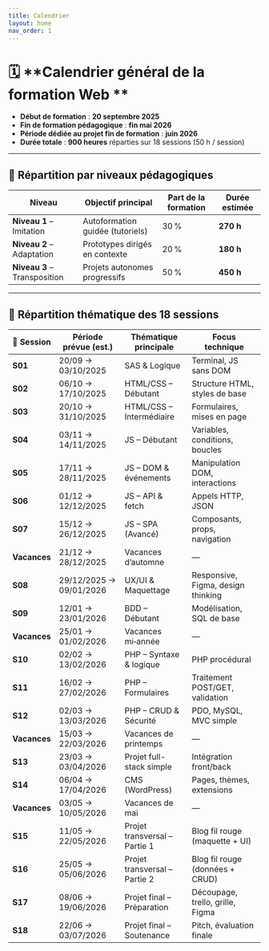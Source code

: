 ```yaml
---
title: Calendrier
layout: home
nav_order: 1
---
```


# 🗓️ **Calendrier général de la formation Web **

* **Début de formation** : **20 septembre 2025**
* **Fin de formation pédagogique** : **fin mai 2026**
* **Période dédiée au projet fin de formation** : **juin 2026**
* **Durée totale** : **900 heures** réparties sur 18 sessions (50 h / session)

---

## 🧱 Répartition par niveaux pédagogiques

| Niveau                       | Objectif principal               | Part de la formation | Durée estimée |
| ---------------------------- | -------------------------------- | -------------------- | ------------- |
| **Niveau 1** – Imitation     | Autoformation guidée (tutoriels) | 30 %                 | **270 h**     |
| **Niveau 2** – Adaptation    | Prototypes dirigés en contexte   | 20 %                 | **180 h**     |
| **Niveau 3** – Transposition | Projets autonomes progressifs    | 50 %                 | **450 h**     |

---

## 📅 Répartition thématique des 18 sessions

| 📍 Session   | Période prévue (est.)   | Thématique principale         | Focus technique                    |
| ------------ | ----------------------- | ----------------------------- | ---------------------------------- |
| **S01**      | 20/09 → 03/10/2025      | SAS & Logique                 | Terminal, JS sans DOM              |
| **S02**      | 06/10 → 17/10/2025      | HTML/CSS – Débutant           | Structure HTML, styles de base     |
| **S03**      | 20/10 → 31/10/2025      | HTML/CSS – Intermédiaire      | Formulaires, mises en page         |
| **S04**      | 03/11 → 14/11/2025      | JS – Débutant                 | Variables, conditions, boucles     |
| **S05**      | 17/11 → 28/11/2025      | JS – DOM & événements         | Manipulation DOM, interactions     |
| **S06**      | 01/12 → 12/12/2025      | JS – API & fetch              | Appels HTTP, JSON                  |
| **S07**      | 15/12 → 26/12/2025      | JS – SPA (Avancé)             | Composants, props, navigation      |
| **Vacances** | 21/12 → 28/12/2025      | Vacances d’automne            | —                                  |
| **S08**      | 29/12/2025 → 09/01/2026 | UX/UI & Maquettage            | Responsive, Figma, design thinking |
| **S09**      | 12/01 → 23/01/2026      | BDD – Débutant                | Modélisation, SQL de base          |
| **Vacances** | 25/01 → 01/02/2026      | Vacances mi‑année             | —                                  |
| **S10**      | 02/02 → 13/02/2026      | PHP – Syntaxe & logique       | PHP procédural                     |
| **S11**      | 16/02 → 27/02/2026      | PHP – Formulaires             | Traitement POST/GET, validation    |
| **S12**      | 02/03 → 13/03/2026      | PHP – CRUD & Sécurité         | PDO, MySQL, MVC simple             |
| **Vacances** | 15/03 → 22/03/2026      | Vacances de printemps         | —                                  |
| **S13**      | 23/03 → 03/04/2026      | Projet full-stack simple      | Intégration front/back             |
| **S14**      | 06/04 → 17/04/2026      | CMS (WordPress)               | Pages, thèmes, extensions          |
| **Vacances** | 03/05 → 10/05/2026      | Vacances de mai               | —                                  |
| **S15**      | 11/05 → 22/05/2026      | Projet transversal – Partie 1 | Blog fil rouge (maquette + UI)     |
| **S16**      | 25/05 → 05/06/2026      | Projet transversal – Partie 2 | Blog fil rouge (données + CRUD)    |
| **S17**      | 08/06 → 19/06/2026      | Projet final – Préparation    | Découpage, trello, grille, Figma   |
| **S18**      | 22/06 → 03/07/2026      | Projet final – Soutenance     | Pitch, évaluation finale           |

